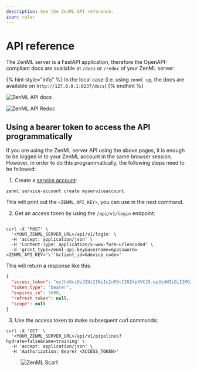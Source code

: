 ```yaml
---
description: See the ZenML API reference.
icon: ruler
---
```


# API reference

The ZenML server is a FastAPI application, therefore the OpenAPI-compliant docs are available at `/docs` or `/redoc` of your ZenML server:

{% hint style="info" %}
In the local case (i.e. using `zenml up`, the docs are available on `http://127.0.0.1:8237/docs`)
{% endhint %}

![ZenML API docs](../.gitbook/assets/zenml\_api\_docs.png)

![ZenML API Redoc](../.gitbook/assets/zenml\_api\_redoc.png)

## Using a bearer token to access the API programmatically

If you are using the ZenML server API using the above pages, it is enough to be logged in to your ZenML account in the same browser session. However, in order to do this programmatically, the following steps need to be followed:

1. Create a [service account](../how-to/connecting-to-zenml/connect-with-a-service-account.md):

```shell
zenml service-account create myserviceaccount
```

This will print out the `<ZENML_API_KEY>`, you can use in the next command.

2. Get an access token by using the `/api/v1/login` endpoint:

```shell

curl -X 'POST' \
  '<YOUR_ZENML_SERVER_URL>/api/v1/login' \
  -H 'accept: application/json' \
  -H 'Content-Type: application/x-www-form-urlencoded' \
  -d 'grant_type=zenml-api-key&username=&password=<ZENML_API_KEY>'\''&client_id=&device_code='
```

This will return a response like this:

```json
{
  "access_token": "eyJhbGciOiJIUzI1NiIsInR5cCI6IkpXVCJ9.eyJzdWIiOiI3MGJjZTg5NC1hN2VjLTRkOTYtYjE1Ny1kOTZkYWY5ZWM2M2IiLCJpc3MiOiJmMGQ5NjI1Ni04YmQyLTQxZDctOWVjZi0xMmYwM2JmYTVlMTYiLCJhdWQiOiJmMGQ5NjI1Ni04YmQyLTQxZDctOWVjZi0xMmYwM2JmYTVlMTYiLCJleHAiOjE3MTk0MDk0NjAsImFwaV9rZXlfaWQiOiIzNDkyM2U0NS0zMGFlLTRkMjctODZiZS0wZGRhNTdkMjA5MDcifQ.ByB1ngCPtBenGE6UugsWC6Blga3qPqkAiPJUSFDR-u4",
  "token_type": "bearer",
  "expires_in": 3600,
  "refresh_token": null,
  "scope": null
}
```

3. Use the access token to make subsequent curl commands:

```shell
curl -X 'GET' \
  '<YOUR_ZENML_SERVER_URL>/api/v1/pipelines?hydrate=false&name=training' \
  -H 'accept: application/json' \
  -H 'Authorization: Bearer <ACCESS_TOKEN>'
```

<figure><img src="https://static.scarf.sh/a.png?x-pxid=f0b4f458-0a54-4fcd-aa95-d5ee424815bc" alt="ZenML Scarf"><figcaption></figcaption></figure>
